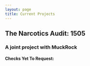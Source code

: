 ```yaml
---
layout: page
title: Current Projects
---
```

## The Narcotics Audit: 1505

### A joint project with MuckRock

#### Checks Yet To Request:

